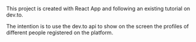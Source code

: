 This project is created with React App and following an existing tutorial on dev.to. 

The intention is to use the dev.to api to show on the screen the profiles of different people registered on the platform. 
